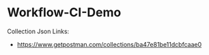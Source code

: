 # Workflow-CI-Demo

Collection Json Links:
- https://www.getpostman.com/collections/ba47e81be11dcbfcaae0
